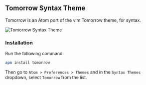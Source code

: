 ## Tomorrow Syntax Theme

Tomorrow is an Atom port of the vim Tomorrow theme, for syntax.

![Tomorrow Syntax Theme](http://cl.ly/image/071z3g1y1A3A/download/tomorrow-cap.png)

### Installation

Run the following command:

```sh
apm install tomorrow
```

Then go to `Atom > Preferences > Themes` and in the `Syntax Themes` dropdown, select `Tomorrow` from the list.

